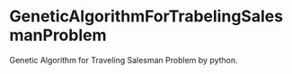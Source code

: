 # GeneticAlgorithmForTrabelingSalesmanProblem
Genetic Algorithm for Traveling Salesman Problem by python.
